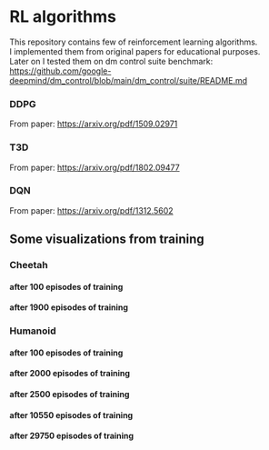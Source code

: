 # RL algorithms
This repository contains few of reinforcement learning algorithms.\
I implemented them from original papers for educational purposes.\
Later on I tested them on dm control suite benchmark:
https://github.com/google-deepmind/dm_control/blob/main/dm_control/suite/README.md

### DDPG
From paper:
https://arxiv.org/pdf/1509.02971

### T3D
From paper:
https://arxiv.org/pdf/1802.09477

### DQN 
From paper:
https://arxiv.org/pdf/1312.5602


## Some visualizations from training

### Cheetah

#### after 100 episodes of training

#### after 1900 episodes of training

### Humanoid

#### after 100 episodes of training

#### after 2000 episodes of training

#### after 2500 episodes of training

#### after 10550 episodes of training

#### after 29750 episodes of training
